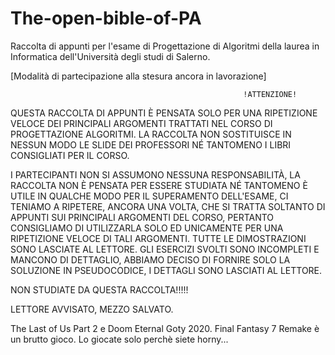 # The-open-bible-of-PA

Raccolta di appunti per l'esame di Progettazione di Algoritmi della laurea in Informatica dell'Università degli studi di Salerno.

[Modalità di partecipazione alla stesura ancora in lavorazione]

                                                        !ATTENZIONE!

QUESTA RACCOLTA DI APPUNTI È PENSATA SOLO PER UNA RIPETIZIONE VELOCE DEI PRINCIPALI ARGOMENTI TRATTATI NEL CORSO DI PROGETTAZIONE ALGORITMI.
LA RACCOLTA NON SOSTITUISCE IN NESSUN MODO LE SLIDE DEI PROFESSORI NÉ TANTOMENO I LIBRI CONSIGLIATI PER IL CORSO.

I PARTECIPANTI NON SI ASSUMONO NESSUNA RESPONSABILITÀ, LA RACCOLTA NON È PENSATA PER ESSERE STUDIATA NÉ TANTOMENO È UTILE IN QUALCHE MODO PER IL SUPERAMENTO
DELL'ESAME, CI TENIAMO A RIPETERE, ANCORA UNA VOLTA, CHE SI TRATTA SOLTANTO DI APPUNTI SUI PRINCIPALI ARGOMENTI DEL CORSO, PERTANTO CONSIGLIAMO DI UTILIZZARLA
SOLO ED UNICAMENTE PER UNA RIPETIZIONE VELOCE DI TALI ARGOMENTI. TUTTE LE DIMOSTRAZIONI SONO LASCIATE AL LETTORE. GLI ESERCIZI SVOLTI SONO INCOMPLETI E MANCONO
DI DETTAGLIO, ABBIAMO DECISO DI FORNIRE SOLO LA SOLUZIONE IN PSEUDOCODICE, I DETTAGLI SONO LASCIATI AL LETTORE.

NON STUDIATE DA QUESTA RACCOLTA!!!!!

LETTORE AVVISATO, MEZZO SALVATO.
















































































The Last of Us Part 2 e Doom Eternal Goty 2020.
Final Fantasy 7 Remake è un brutto gioco. Lo giocate solo perchè siete horny...

